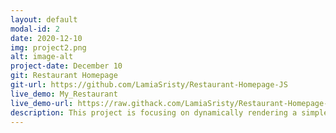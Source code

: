 ```yaml
---
layout: default
modal-id: 2
date: 2020-12-10
img: project2.png
alt: image-alt
project-date: December 10
git: Restaurant Homepage
git-url: https://github.com/LamiaSristy/Restaurant-Homepage-JS
live_demo: My_Restaurant
live_demo-url: https://raw.githack.com/LamiaSristy/Restaurant-Homepage-JS/gh-pages/index.html
description: This project is focusing on dynamically rendering a simple restaurant homepage, using DOM manipulation in JavaScript.
---
```

